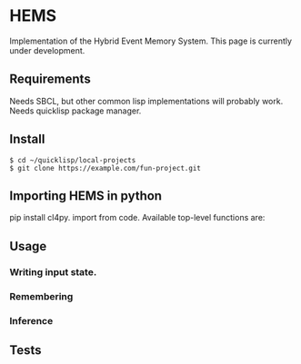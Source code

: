 # HEMS
Implementation of the Hybrid Event Memory System. This page is currently under development.

## Requirements
Needs SBCL, but other common lisp implementations will probably work. Needs quicklisp package manager.

## Install
```
$ cd ~/quicklisp/local-projects
$ git clone https://example.com/fun-project.git
```

## Importing HEMS in python
pip install cl4py. import from code. Available top-level functions are:

## Usage
### Writing input state.
### Remembering
### Inference

## Tests

